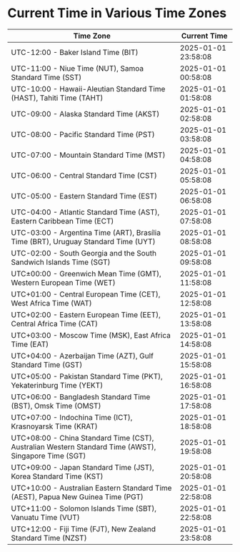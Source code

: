 # Current Time in Various Time Zones

| Time Zone | Current Time |
|-----------|--------------|
| UTC-12:00 - Baker Island Time (BIT) | 2025-01-01 23:58:08 |
| UTC-11:00 - Niue Time (NUT), Samoa Standard Time (SST) | 2025-01-01 00:58:08 |
| UTC-10:00 - Hawaii-Aleutian Standard Time (HAST), Tahiti Time (TAHT) | 2025-01-01 01:58:08 |
| UTC-09:00 - Alaska Standard Time (AKST) | 2025-01-01 02:58:08 |
| UTC-08:00 - Pacific Standard Time (PST) | 2025-01-01 03:58:08 |
| UTC-07:00 - Mountain Standard Time (MST) | 2025-01-01 04:58:08 |
| UTC-06:00 - Central Standard Time (CST) | 2025-01-01 05:58:08 |
| UTC-05:00 - Eastern Standard Time (EST) | 2025-01-01 06:58:08 |
| UTC-04:00 - Atlantic Standard Time (AST), Eastern Caribbean Time (ECT) | 2025-01-01 07:58:08 |
| UTC-03:00 - Argentina Time (ART), Brasília Time (BRT), Uruguay Standard Time (UYT) | 2025-01-01 08:58:08 |
| UTC-02:00 - South Georgia and the South Sandwich Islands Time (SGT) | 2025-01-01 09:58:08 |
| UTC±00:00 - Greenwich Mean Time (GMT), Western European Time (WET) | 2025-01-01 11:58:08 |
| UTC+01:00 - Central European Time (CET), West Africa Time (WAT) | 2025-01-01 12:58:08 |
| UTC+02:00 - Eastern European Time (EET), Central Africa Time (CAT) | 2025-01-01 13:58:08 |
| UTC+03:00 - Moscow Time (MSK), East Africa Time (EAT) | 2025-01-01 14:58:08 |
| UTC+04:00 - Azerbaijan Time (AZT), Gulf Standard Time (GST) | 2025-01-01 15:58:08 |
| UTC+05:00 - Pakistan Standard Time (PKT), Yekaterinburg Time (YEKT) | 2025-01-01 16:58:08 |
| UTC+06:00 - Bangladesh Standard Time (BST), Omsk Time (OMST) | 2025-01-01 17:58:08 |
| UTC+07:00 - Indochina Time (ICT), Krasnoyarsk Time (KRAT) | 2025-01-01 18:58:08 |
| UTC+08:00 - China Standard Time (CST), Australian Western Standard Time (AWST), Singapore Time (SGT) | 2025-01-01 19:58:08 |
| UTC+09:00 - Japan Standard Time (JST), Korea Standard Time (KST) | 2025-01-01 20:58:08 |
| UTC+10:00 - Australian Eastern Standard Time (AEST), Papua New Guinea Time (PGT) | 2025-01-01 22:58:08 |
| UTC+11:00 - Solomon Islands Time (SBT), Vanuatu Time (VUT) | 2025-01-01 22:58:08 |
| UTC+12:00 - Fiji Time (FJT), New Zealand Standard Time (NZST) | 2025-01-01 23:58:08 |
